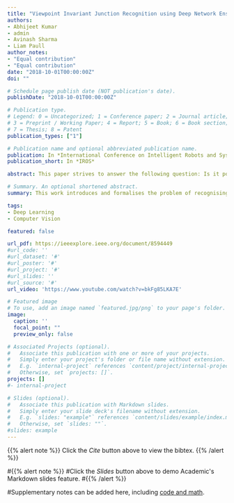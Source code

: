```yaml
---
title: "Viewpoint Invariant Junction Recognition using Deep Network Ensembles"
authors:
- Abhijeet Kumar
- admin
- Avinash Sharma
- Liam Paull
author_notes:
- "Equal contribution"
- "Equal contribution"
date: "2018-10-01T00:00:00Z"
doi: ""

# Schedule page publish date (NOT publication's date).
publishDate: "2018-10-01T00:00:00Z"

# Publication type.
# Legend: 0 = Uncategorized; 1 = Conference paper; 2 = Journal article;
# 3 = Preprint / Working Paper; 4 = Report; 5 = Book; 6 = Book section;
# 7 = Thesis; 8 = Patent
publication_types: ["1"]

# Publication name and optional abbreviated publication name.
publication: In *International Conference on Intelligent Robots and Systems 2018*
publication_short: In *IROS*

abstract: This paper strives to answer the following question: Is it possible to recognize an intersection when seen from different road segments that constitute the intersection? An intersection or a junction typically is a meeting point of three or four road segments. Its recognition from a road segment that is transverse to or 180 degrees apart from its previous sighting is an extremely challenging and yet a very relevant problem to be addressed from the point of view of both autonomous driving as well as loop detection. This paper formulates this as a problem of video recognition and proposes a novel LSTM based Siamese style deep network for video recognition. For what is indeed a challenging problem and the limited annotated dataset available we show competitive results of recognizing intersections when approached from diverse viewpoints or road segments. Specifically, we tabulate effective recognition accuracy even as the approaches to the intersection being compared are disparate both in terms of viewpoints and weather/illumination conditions. We show competitive results on both synthetic yet highly realistic data mined from the gaming platform GTA as well as on real world data made available through Mapillary.

# Summary. An optional shortened abstract.
summary: This work introduces and formalises the problem of recognising intersections from drastically different viewpoints to enable place recognition for SLAM using a siamese convolutional recurrent architecture trained to classify pairs of short video streams.

tags:
- Deep Learning
- Computer Vision

featured: false

url_pdf: https://ieeexplore.ieee.org/document/8594449
#url_code: ''
#url_dataset: '#'
#url_poster: '#'
#url_project: '#'
#url_slides: ''
#url_source: '#'
url_video: 'https://www.youtube.com/watch?v=bkFg85LKA7E'

# Featured image
# To use, add an image named `featured.jpg/png` to your page's folder. 
image:
  caption: ''
  focal_point: ""
  preview_only: false

# Associated Projects (optional).
#   Associate this publication with one or more of your projects.
#   Simply enter your project's folder or file name without extension.
#   E.g. `internal-project` references `content/project/internal-project/index.md`.
#   Otherwise, set `projects: []`.
projects: []
#- internal-project

# Slides (optional).
#   Associate this publication with Markdown slides.
#   Simply enter your slide deck's filename without extension.
#   E.g. `slides: "example"` references `content/slides/example/index.md`.
#   Otherwise, set `slides: ""`.
#slides: example
---
```


{{% alert note %}}
Click the *Cite* button above to view the bibtex.
{{% /alert %}}

#{{% alert note %}}
#Click the *Slides* button above to demo Academic's Markdown slides feature.
#{{% /alert %}}

#Supplementary notes can be added here, including [code and math](https://sourcethemes.com/academic/docs/writing-markdown-latex/).

